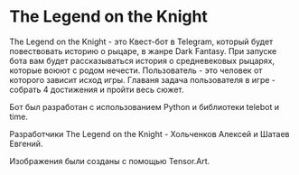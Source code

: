 # The Legend on the Knight

  The Legend on the Knight - это Квест-бот в Telegram, который будет повествовать историю о рыцаре, в жанре Dark Fantasy. При запуске бота вам будет рассказываться история о средневековых рыцарях, которые воюют с родом нечести. Пользователь - это человек от которого зависит исход игры. Главаня задача пользователя в игре - собрать 4 достижения и пройти весь сюжет. 

Бот был разработан с использованием Python и библиотеки telebot и time.

Разработчики The Legend on the Knight - Хольченков Алексей и Шатаев Евгений.

Изображения были созданы с помощью Tensor.Art. 
